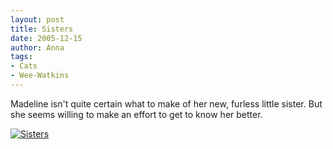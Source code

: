 ```yaml
---
layout: post
title: Sisters
date: 2005-12-15
author: Anna
tags:
- Cats
- Wee-Watkins
---
```


Madeline isn't quite certain what to make of her new, furless little sister. But she seems willing to make an effort to get to know her better.

<div class="figure"><a href="http://www.flickr.com/photo.gne?id=73850321"><img class="photo" src="http://static.flickr.com/34/73850321_99d0074ac6.jpg" alt="Sisters" border="0"></a>
</div>